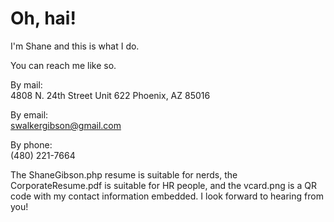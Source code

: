 # Oh, hai! #

I'm Shane and this is what I do.

You can reach me like so.

By mail:  
4808 N. 24th Street
Unit 622
Phoenix, AZ 85016

By email:  
swalkergibson@gmail.com

By phone:  
(480) 221-7664

The ShaneGibson.php resume is suitable for nerds, the CorporateResume.pdf is suitable for HR people, and the vcard.png is a QR code with my contact information embedded. I look forward to hearing from you!
